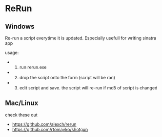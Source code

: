 ReRun
=====

Windows
-------
Re-run a script everytime it is updated. Especially usefull for writing sinatra app

usage:
- 1) run rerun.exe
- 2) drop the script onto the form (script will be ran)
- 3) edit script and save. the script will re-run if md5 of script is changed

Mac/Linux
----
check these out

- https://github.com/alexch/rerun
- https://github.com/rtomayko/shotgun
